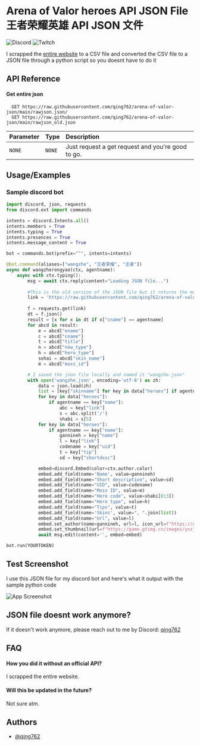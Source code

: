 
# Arena of Valor heroes API JSON File 王者荣耀英雄 API JSON 文件

![Discord](https://img.shields.io/discord/970305017238159440?style=for-the-badge)
![Twitch](https://img.shields.io/twitch/status/qing762?style=for-the-badge)

I scrapped the [entire website](https://pvp.qq.com/web201605/herolist.shtml) to a CSV file and converted the CSV file to a JSON file through a python script so you doesnt have to do it




## API Reference

#### Get entire json

```http
  GET https://raw.githubusercontent.com/qing762/arena-of-valor-json/main/rawjson.json/
  GET https://raw.githubusercontent.com/qing762/arena-of-valor-json/main/rawjson_old.json
```

| Parameter | Type     | Description                |
| :-------- | :------- | :------------------------- |
| `NONE` | `NONE` | Just request a get request and you're good to go.|


## Usage/Examples
### Sample discord bot

```python
import discord, json, requests
from discord.ext import commands

intents = discord.Intents.all()
intents.members = True
intents.typing = True
intents.presences = True
intents.message_content = True

bot = commands.bot(prefix="^", intents=intents)

@bot.command(aliases=["wangzhe", "王者荣耀", "王者"])
async def wangzherongyao(ctx, agentname):
    async with ctx.typing():
        msg = await ctx.reply(content="Loading JSON file...")
        
        #This is the old version of the JSON file but it returns the moss id and more that the new one doesnt provide :D
        link = 'https://raw.githubusercontent.com/qing762/arena-of-valor-json/main/rawjson_old.json'
        
        f = requests.get(link)
        dt = f.json()
        result = [x for x in dt if x["cname"] == agentname]
        for abcd in result:
            e = abcd["ename"]
            c = abcd["cname"]
            t = abcd["title"]
            n = abcd["new_type"]
            h = abcd["hero_type"]
            sohai = abcd["skin_name"]
            m = abcd["moss_id"]

        # I saved the json file locally and named it "wangzhe.json" 
        with open('wangzhe.json', encoding='utf-8') as zh:
            data = json.load(zh)
            list = [key["skinname"] for key in data["heroes"] if agentname == key["name"]]
            for key in data["heroes"]:
                if agentname == key["name"]:
                    abc = key["link"]
                    s = abc.split('/')
                    shabi = s[5]
            for key in data["heroes"]:
                if agentname == key["name"]:
                    gannineh = key["name"]
                    l = key["link"]
                    codename = key["uid"]
                    t = key["tip"]
                    sd = key["shortdesc"]

            embed=discord.Embed(color=ctx.author.color)
            embed.add_field(name='Name', value=gannineh)
            embed.add_field(name="Short description", value=sd)
            embed.add_field(name="UID", value=codename)
            embed.add_field(name="Moss ID", value=m)
            embed.add_field(name="Hero code", value=shabi[0:3])
            embed.add_field(name="Hero type", value=h)
            embed.add_field(name="Tips", value=t)
            embed.add_field(name='Skins', value=", ".join(list))
            embed.add_field(name="Url", value=l)
            embed.set_author(name=gannineh, url=l, icon_url=f"https://game.gtimg.cn/images/yxzj/img201606/heroimg/{shabi[0:3]}/{shabi[0:3]}.jpg")
            embed.set_thumbnail(url=f"https://game.gtimg.cn/images/yxzj/img201606/heroimg/{shabi[0:3]}/{shabi[0:3]}-smallskin-2.jpg")
            await msg.edit(content='', embed=embed)

bot.run(YOURTOKEN)
```


## Test Screenshot
I use this JSON file for my discord bot and here's what it output with the sample python code

![App Screenshot](https://media.discordapp.net/attachments/995904492988006531/1036964279661908008/unknown.png)


## JSON file doesnt work anymore?

If it doesn't work anymore, please reach out to me by Discord: [qing762](https://discord.com/users/635765555277725696)


## FAQ

#### How you did it without an official API?

I scrapped the entire website.

#### Will this be updated in the future?

Not sure atm.


## Authors

- [@qing762](https://twitch.tv/qing762)

